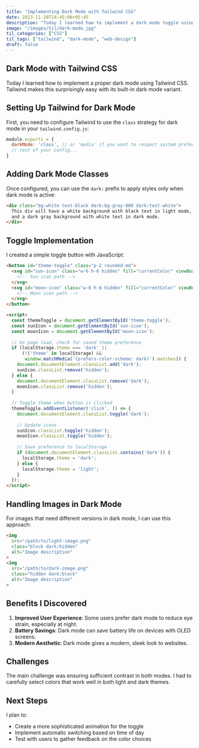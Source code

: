 ```yaml
---
title: "Implementing Dark Mode with Tailwind CSS"
date: 2023-11-20T14:45:00+05:45
description: "Today I learned how to implement a dark mode toggle using Tailwind CSS and a bit of JavaScript."
image: "/images/til/dark-mode.jpg"
til_categories: ["CSS"]
til_tags: ["tailwind", "dark-mode", "web-design"]
draft: false
---
```


## Dark Mode with Tailwind CSS

Today I learned how to implement a proper dark mode using Tailwind CSS. Tailwind makes this surprisingly easy with its built-in dark mode variant.

## Setting Up Tailwind for Dark Mode

First, you need to configure Tailwind to use the `class` strategy for dark mode in your `tailwind.config.js`:

```javascript
module.exports = {
  darkMode: 'class', // or 'media' if you want to respect system preferences
  // rest of your config...
}
```

## Adding Dark Mode Classes

Once configured, you can use the `dark:` prefix to apply styles only when dark mode is active:

```html
<div class="bg-white text-black dark:bg-gray-800 dark:text-white">
  This div will have a white background with black text in light mode,
  and a dark gray background with white text in dark mode.
</div>
```

## Toggle Implementation

I created a simple toggle button with JavaScript:

```html
<button id="theme-toggle" class="p-2 rounded-md">
  <svg id="sun-icon" class="w-6 h-6 hidden" fill="currentColor" viewBox="0 0 20 20">
    <!-- Sun icon path -->
  </svg>
  <svg id="moon-icon" class="w-6 h-6 hidden" fill="currentColor" viewBox="0 0 20 20">
    <!-- Moon icon path -->
  </svg>
</button>

<script>
  const themeToggle = document.getElementById('theme-toggle');
  const sunIcon = document.getElementById('sun-icon');
  const moonIcon = document.getElementById('moon-icon');
  
  // On page load, check for saved theme preference
  if (localStorage.theme === 'dark' || 
      (!('theme' in localStorage) && 
       window.matchMedia('(prefers-color-scheme: dark)').matches)) {
    document.documentElement.classList.add('dark');
    sunIcon.classList.remove('hidden');
  } else {
    document.documentElement.classList.remove('dark');
    moonIcon.classList.remove('hidden');
  }
  
  // Toggle theme when button is clicked
  themeToggle.addEventListener('click', () => {
    document.documentElement.classList.toggle('dark');
    
    // Update icons
    sunIcon.classList.toggle('hidden');
    moonIcon.classList.toggle('hidden');
    
    // Save preference to localStorage
    if (document.documentElement.classList.contains('dark')) {
      localStorage.theme = 'dark';
    } else {
      localStorage.theme = 'light';
    }
  });
</script>
```

## Handling Images in Dark Mode

For images that need different versions in dark mode, I can use this approach:

```html
<img 
  src="/path/to/light-image.png" 
  class="block dark:hidden" 
  alt="Image description"
>
<img 
  src="/path/to/dark-image.png" 
  class="hidden dark:block" 
  alt="Image description"
>
```

## Benefits I Discovered

1. **Improved User Experience**: Some users prefer dark mode to reduce eye strain, especially at night.
2. **Battery Savings**: Dark mode can save battery life on devices with OLED screens.
3. **Modern Aesthetic**: Dark mode gives a modern, sleek look to websites.

## Challenges

The main challenge was ensuring sufficient contrast in both modes. I had to carefully select colors that work well in both light and dark themes.

## Next Steps

I plan to:
- Create a more sophisticated animation for the toggle
- Implement automatic switching based on time of day
- Test with users to gather feedback on the color choices
